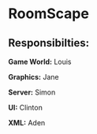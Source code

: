 # RoomScape
## Responsibilties:
  
**Game World:** Louis

**Graphics:** Jane

**Server:** Simon

**UI:** Clinton

**XML:** Aden